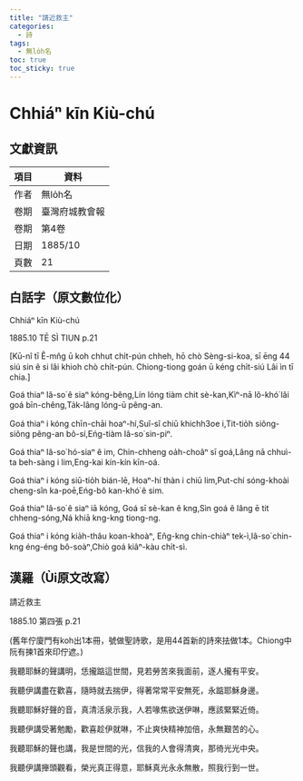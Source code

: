 ```yaml
---
title: "請近救主"
categories:
  - 詩
tags:
  - 無lo̍h名
toc: true
toc_sticky: true
---
```


# Chhiáⁿ kīn Kiù-chú

## 文獻資訊

| 項目 | 資料 |
|---|---|
| 作者 | 無lo̍h名 |
| 卷期 | 臺灣府城教會報 |
| 卷期 | 第4卷 |
| 日期 | 1885/10 |
| 頁數 | 21 |

## 白話字（原文數位化）

Chhiáⁿ kīn Kiù-chú

1885.10 TĒ SÌ TIUN p.21

[Kū-nî tī Ê-mn̂g ū koh chhut chi̍t-pún chheh, hō chò Sèng-si-koa, sī ēng 44 siú sin ê si lâi khioh chò chi̍t-pún. Chiong-tiong goán ū kéng chi̍t-siú Lâi ìn tī chia.]

Goá thiaⁿ Iâ-so͘ ê siaⁿ kóng-bêng,Lín lóng tiàm chit sè-kan,Kìⁿ-nā lô-khó͘ lâi goá bīn-chêng,Ta̍k-lâng lóng-ū pêng-an.

Goá thiaⁿ i kóng chīn-chāi hoaⁿ-hí,Suî-sî chiū khichh3oe i,Tit-tio̍h siông-siông pêng-an bô-sí,Eńg-tiàm Iâ-so͘ sin-piⁿ.

Goá thiaⁿ Iâ-so͘ hó-siaⁿ ê im, Chin-chheng oa̍h-choâⁿ sī goá,Lâng nā chhuì-ta beh-sàng i lim,Eng-kai kín-kín kīn-oá.

Goá thiaⁿ i kóng siū-tio̍h bián-lē, Hoaⁿ-hí thàn i chiū lim,Put-chí sóng-khoài cheng-sîn ka-poē,Eńg-bô kan-khó͘ ê sim.

Goá thiaⁿ Iâ-so͘ ê siaⁿ iā kóng, Goá sī sè-kan ê kng,Sìn goá ê lâng ē tit chheng-sóng,Ná khiā kng-kng tiong-ng.

Goá thiaⁿ i kóng kia̍h-thâu koan-khoàⁿ, En̂g-kng chin-chiàⁿ tek-ì,Iâ-so͘ chin-kng éng-éng bô-soàⁿ,Chiò goá kiâⁿ-kàu chi̍t-sì.

## 漢羅（Ùi原文改寫）

請近救主

1885.10 第四張 p.21

(舊年佇廈門有koh出1本冊，號做聖詩歌，是用44首新的詩來抾做1本。Chiong中阮有揀1首來印佇遮。)

我聽耶穌的聲講明，恁攏踮這世間，見若勞苦來我面前，逐人攏有平安。

我聽伊講盡在歡喜，隨時就去揣伊，得著常常平安無死，永踮耶穌身邊。

我聽耶穌好聲的音，真清活泉示我，人若喙焦欲送伊啉，應該緊緊近倚。

我聽伊講受著勉勵，歡喜趁伊就啉，不止爽快精神加倍，永無艱苦的心。

我聽耶穌的聲也講，我是世間的光，信我的人會得清爽，那徛光光中央。

我聽伊講攑頭觀看，榮光真正得意，耶穌真光永永無散，照我行到一世。
